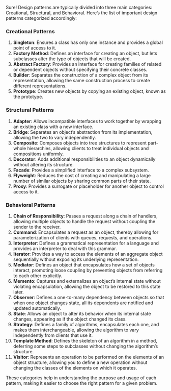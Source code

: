 Sure! Design patterns are typically divided into three main categories: Creational, Structural, and Behavioral. Here’s the list of important design patterns categorized accordingly:

### Creational Patterns

1. **Singleton**: Ensures a class has only one instance and provides a global point of access to it.
2. **Factory Method**: Defines an interface for creating an object, but lets subclasses alter the type of objects that will be created.
3. **Abstract Factory**: Provides an interface for creating families of related or dependent objects without specifying their concrete classes.
4. **Builder**: Separates the construction of a complex object from its representation, allowing the same construction process to create different representations.
5. **Prototype**: Creates new objects by copying an existing object, known as the prototype.

### Structural Patterns

1. **Adapter**: Allows incompatible interfaces to work together by wrapping an existing class with a new interface.
2. **Bridge**: Separates an object’s abstraction from its implementation, allowing the two to vary independently.
3. **Composite**: Composes objects into tree structures to represent part-whole hierarchies, allowing clients to treat individual objects and compositions uniformly.
4. **Decorator**: Adds additional responsibilities to an object dynamically without altering its structure.
5. **Facade**: Provides a simplified interface to a complex subsystem.
6. **Flyweight**: Reduces the cost of creating and manipulating a large number of similar objects by sharing common parts of their state.
7. **Proxy**: Provides a surrogate or placeholder for another object to control access to it.

### Behavioral Patterns

1. **Chain of Responsibility**: Passes a request along a chain of handlers, allowing multiple objects to handle the request without coupling the sender to the receiver.
2. **Command**: Encapsulates a request as an object, thereby allowing for parameterization of clients with queues, requests, and operations.
3. **Interpreter**: Defines a grammatical representation for a language and provides an interpreter to deal with this grammar.
4. **Iterator**: Provides a way to access the elements of an aggregate object sequentially without exposing its underlying representation.
5. **Mediator**: Defines an object that encapsulates how a set of objects interact, promoting loose coupling by preventing objects from referring to each other explicitly.
6. **Memento**: Captures and externalizes an object’s internal state without violating encapsulation, allowing the object to be restored to this state later.
7. **Observer**: Defines a one-to-many dependency between objects so that when one object changes state, all its dependents are notified and updated automatically.
8. **State**: Allows an object to alter its behavior when its internal state changes, appearing as if the object changed its class.
9. **Strategy**: Defines a family of algorithms, encapsulates each one, and makes them interchangeable, allowing the algorithm to vary independently from clients that use it.
10. **Template Method**: Defines the skeleton of an algorithm in a method, deferring some steps to subclasses without changing the algorithm’s structure.
11. **Visitor**: Represents an operation to be performed on the elements of an object structure, allowing you to define a new operation without changing the classes of the elements on which it operates.

These categories help in understanding the purpose and usage of each pattern, making it easier to choose the right pattern for a given problem.